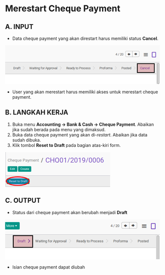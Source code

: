# Merestart Cheque Payment

## A. INPUT

* Data cheque payment yang akan direstart harus memiliki status **Cancel**.

![](../../img/cheque-payment/status-cancel.png)

* User yang akan merestart harus memiliki akses untuk merestart cheque payment.

## B. LANGKAH KERJA

1. Buka menu **Accounting -> Bank & Cash -> Cheque Payment**. Abaikan jika sudah berada
pada menu yang dimaksud.
2. Buka data cheque payment yang akan di-*restart*. Abaikan jika data sudah dibuka.
3. Klik tombol **Reset to Draft** pada bagian atas-kiri form.

![](../../img/cheque-payment/tombol-restart.png)

## C. OUTPUT

* Status dari cheque payment akan berubah menjadi **Draft**

![](../../img/cheque-payment/status-draft.png)

* Isian cheque payment dapat diubah

